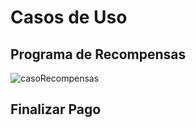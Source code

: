 # Casos de Uso

## Programa de Recompensas

![casoRecompensas](https://github.com/Ingenieria-Software-2023/BackyardigansProyectoFinal/assets/70402438/e07b2265-9f69-46b2-982e-d718c5a135f3)

## Finalizar Pago

